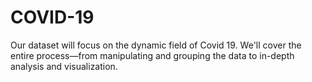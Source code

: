 # COVID-19
Our dataset will focus on the dynamic field of Covid 19. We'll cover the entire process—from manipulating and grouping the data to in-depth analysis and visualization.
